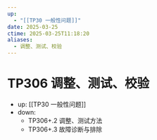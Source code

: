 ```yaml
---
up:
  - "[[TP30 一般性问题]]"
date: 2025-03-25
ctime: 2025-03-25T11:18:20
aliases:
  - 调整、测试、校验
---
```


# TP306 调整、测试、校验

- up: [[TP30 一般性问题]]
- down:	
	- TP306+.2 调整、测试方法
	- TP306+.3 故障诊断与排除
	
